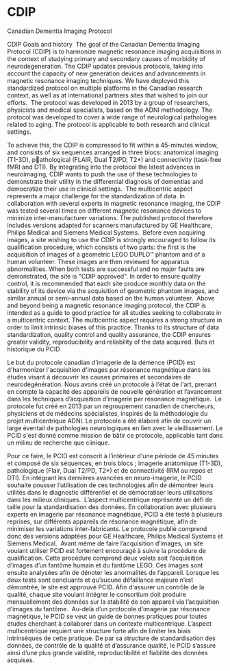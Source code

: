 # CDIP
Canadian Dementia Imaging Protocol 

CDIP Goals and history
​
The goal of the Canadian Dementia Imaging Protocol (CDIP) is to harmonize magnetic resonance imaging acquisitions in the context of studying primary and secondary causes of morbidity of neurodegeneration. The CDIP updates previous protocols, taking into account the capacity of new generation devices and advancements in magnetic resonance imaging techniques. We have deployed this standardized protocol on multiple platforms in the Canadian research context, as well as at international partners sites that wished to join our efforts.
​
The protocol was developed in 2013 by a group of researchers, physicists and medical specialists, based on the ADNI methodology. The protocol was developed to cover a wide range of neurological pathologies related to aging. The protocol is applicable to both research and clinical settings.
 
To achieve this, the CDIP is compressed to fit within a 45-minutes window, and consists of six sequences arranged in three blocs: anatomical imaging (T1-3D), pathological (FLAIR, Dual T2/PD, T2*) and connectivity (task-free fMRI and DTI). By integrating into the protocol the latest advances in neuroimaging, CDIP wants to push the use of these technologies to demonstrate their utility in the differential diagnosis of dementias and democratize their use in clinical settings.
​
The multicentric aspect represents a major challenge for the standardization of data. In collaboration with several experts in magnetic resonance imaging, the CDIP was tested several times on different magnetic resonance devices to minimize inter-manufacturer variations. The published protocol therefore includes versions adapted for scanners manufactured by GE Healthcare, Philips Medical and Siemens Medical Systems.
​
Before even acquiring images, a site wishing to use the CDIP is strongly encouraged to follow its qualification procedure, which consists of two parts: the first is the acquisition of images of a geometric LEGO DUPLO™ phantom and of a human volunteer. These images are then reviewed for apparatus abnormalities. When both tests are successful and no major faults are demonstrated, the site is "CDIP approved". In order to ensure quality control, it is recommended that each site produce monthly data on the stability of its device via the acquisition of geometric phantom images, and similar annual or semi-annual data based on the human volunteer.
​
Above and beyond being a magnetic resonance imaging protocol, the CDIP is intended as a guide to good practice for all studies seeking to collaborate in a multicentric context. The multicentric aspect requires a strong structure in order to limit intrinsic biases of this practice. Thanks to its structure of data standardization, quality control and quality assurance, the CDIP ensures greater validity, reproducibility and reliability of the data acquired.
​
​
Buts et historique du PCID
 
Le but du protocole canadian d'imagerie de la démence (PCID) est d'harmonizer l'acquisition d'images par résonance magnétique dans les études visant à découvrir les causes primaires et secondaires de neurodégénération. Nous avons créé un protocole à l'état de l'art, prenant en compte la capacité des appareils de nouvelle génération et l’avancement dans les techniques d’acquisition d’imagerie par résonance magnétique.​
​
Le protocole fut créé en 2013 par un regroupement canadien de chercheurs, physiciens et de médecins spécialistes, inspirés de la méthodologie du projet multicentrique ADNI. Le protocole a été élaboré afin de couvrir un large éventail de pathologies neurologiques en lien avec le vieillissement. Le PCID s'est donné comme mission de bâtir ce protocole, applicable tant dans un milieu de recherche que clinique.
 
Pour ce faire, le PCID est conscrit à l’intérieur d'une période de 45 minutes et composé de six séquences, en trois blocs ; imagerie anatomique (T1-3D), pathologique (Flair, Dual T2/PD, T2*) et de connectivité (IRM au repos et DTI). En intégrant les dernières avancées en neuro-imagerie, le PCID souhaite pousser l’utilisation de ces technologies afin de démontrer leurs utilités dans le diagnostic différentiel et de démocratiser leurs utilisations dans les milieux cliniques. 
​
L’aspect multicentrique représente un défi de taille pour la standardisation des données. En collaboration avec plusieurs experts en imagerie par résonance magnétique, PCID a été testé à plusieurs reprises, sur différents appareils de résonance magnétique, afin de minimiser les variations inter-fabricants. Le protocole publié comprend donc des versions adaptées pour GE Healthcare, Philips Medical Systems et Siemens Medical. 
​
Avant même de faire l’acquisition d’images, un site voulant utiliser PCID est fortement encouragé à suivre la procédure de qualification. Cette procédure comprend deux volets soit l’acquisition d’images d’un fantôme humain et du fantôme LEGO. Ces images sont ensuite analysées afin de dénoter les anormalités de l’appareil. Lorsque les deux tests sont concluants et qu’aucune défaillance majeure n’est démontrée, le site est approuvé PCID. Afin d'assurer un contrôle de la qualité, chaque site voulant intégrer le consortium doit produire mensuellement des données sur la stabilité de son appareil via l’acquisition d’images du fantôme. 
​
Au-delà d’un protocole d’imagerie par résonance magnétique, le PCID se veut un guide de bonnes pratiques pour toutes études cherchant à collaborer dans un contexte multicentrique. L’aspect multicentrique requiert une structure forte afin de limiter les biais intrinsèques de cette pratique. De par sa structure de standardisation des données, de contrôle de la qualité et d’assurance qualité, le PCID s’assure ainsi d’une plus grande validité, reproductibilité et fiabilité des données acquises. 
